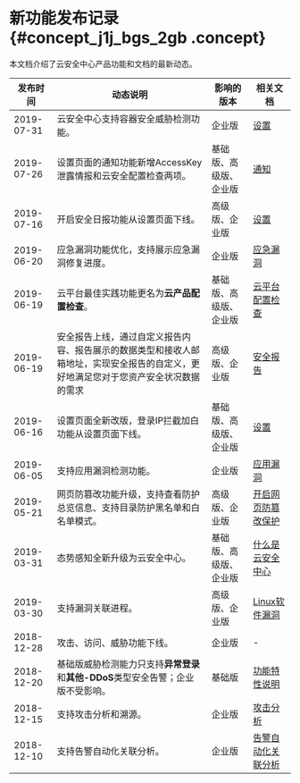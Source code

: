 # 新功能发布记录 {#concept_j1j_bgs_2gb .concept}

本文档介绍了云安全中心产品功能和文档的最新动态。

|发布时间|动态说明|影响的版本|相关文档|
|----|----|-----|----|
|2019-07-31|云安全中心支持容器安全威胁检测功能。|企业版|[设置](../../../../intl.zh-CN/用户指南/设置/设置.md#)|
|2019-07-26|设置页面的通知功能新增AccessKey泄露情报和云安全配置检查两项。|基础版、高级版、企业版|[通知](../../../../intl.zh-CN/用户指南/设置/通知.md#)|
|2019-07-16|开启安全日报功能从设置页面下线。|高级版、企业版|[设置](../../../../intl.zh-CN/用户指南/设置/设置.md#)|
|2019-06-20|应急漏洞功能优化，支持展示应急漏洞修复进度。|企业版|[应急漏洞](../../../../intl.zh-CN/用户指南/漏洞修复/应急漏洞.md#)|
|2019-06-19|云平台最佳实践功能更名为**云产品配置检查**。|基础版、高级版、企业版|[云平台配置检查](../../../../intl.zh-CN/用户指南/云平台配置检查.md#)|
|2019-06-19|安全报告上线，通过自定义报告内容、报告展示的数据类型和接收人邮箱地址，实现安全报告的自定义，更好地满足您对于您资产安全状况数据的需求|高级版、企业版|[安全报告](../../../../intl.zh-CN/用户指南/安全报告.md#)|
|2019-06-16|设置页面全新改版，登录IP拦截加白功能从设置页面下线。|基础版、高级版、企业版|[设置](../../../../intl.zh-CN/用户指南/设置/设置.md#)|
|2019-06-05|支持应用漏洞检测功能。|企业版|[应用漏洞](../../../../intl.zh-CN/用户指南/漏洞修复/应用漏洞.md#)|
|2019-05-21|网页防篡改功能升级，支持查看防护总览信息、支持目录防护黑名单和白名单模式。|高级版、企业版|[开启网页防篡改保护](../../../../intl.zh-CN/用户指南/网页防篡改/开启网页防篡改保护.md#)|
|2019-03-31|态势感知全新升级为云安全中心。|基础版、高级版、企业版|[什么是云安全中心](../../../../intl.zh-CN/产品简介/什么是云安全中心.md#)|
|2019-03-30|支持漏洞关联进程。|高级版、企业版|[Linux软件漏洞](../../../../intl.zh-CN/用户指南/漏洞修复/Linux软件漏洞.md#)|
|2018-12-28|攻击、访问、威胁功能下线。|企业版|-|
|2018-12-20|基础版威胁检测能力只支持**异常登录**和**其他-DDoS**类型安全告警；企业版不受影响。|基础版|[功能特性说明](intl.zh-CN/产品简介/功能特性.md#)|
|2018-12-15|支持攻击分析和溯源。|企业版|[攻击分析](../../../../intl.zh-CN/用户指南/攻击分析.md#)|
|2018-12-10|支持告警自动化关联分析。|企业版|[告警自动化关联分析](../../../../intl.zh-CN/用户指南/安全告警处理/告警自动化关联分析.md#)|

